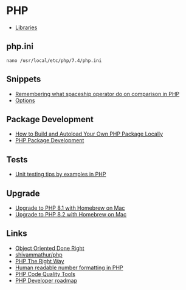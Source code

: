 # PHP

- [Libraries](php-libraries.md)

## php.ini

```
nano /usr/local/etc/php/7.4/php.ini
```

## Snippets

- [Remembering what spaceship operator do on comparison in PHP](https://www.amitmerchant.com/remembering-what-spaceship-operator-do-comparison-php/)
- [Options](https://www.asiteaboutnothing.net/c_php-bitwise.html)

## Package Development

- [How to Build and Autoload Your Own PHP Package Locally](https://mattstauffer.com/blog/how-to-build-and-autoload-your-own-php-package-locally/)
- [PHP Package Development](https://phppackagedevelopment.com/)

## Tests

- [Unit testing tips by examples in PHP](https://github.com/sarven/unit-testing-tips)

## Upgrade

- [Upgrade to PHP 8.1 with Homebrew on Mac](https://stitcher.io/blog/php-81-upgrade-mac)
- [Upgrade to PHP 8.2 with Homebrew on Mac](https://stitcher.io/blog/php-82-upgrade-mac)

## Links

- [Object Oriented Done Right](https://front-line-php.com/object-oriented)
- [shivammathur/php](https://github.com/shivammathur/homebrew-php)
- [PHP The Right Way](https://phptherightway.com/)
- [Human readable number formatting in PHP](https://www.amitmerchant.com/human-readable-number-formatting-in-php/)
- [PHP Code Quality Tools](https://getparthenon.com/blog/php-code-quality-tools/)
- [PHP Developer roadmap](https://github.com/thecodeholic/php-developer-roadmap)
